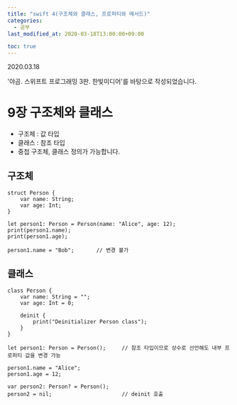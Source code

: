 ```yaml
---
title: "swift 4(구조체와 클래스, 프로퍼티와 메서드)"
categories: 
  - 공부
last_modified_at: 2020-03-18T13:00:00+09:00

toc: true 
---
```

2020.03.18

'야곰. 스위프트 프로그래밍 3판. 한빛미디어'를 바탕으로 작성되었습니다.

# 9장 구조체와 클래스
* 구조체 : 값 타입
* 클래스 : 참조 타입
* 중첩 구조체, 클래스 정의가 가능합니다.

## 구조체

```
struct Person {
    var name: String;
    var age: Int;
}

let person1: Person = Person(name: "Alice", age: 12);
print(person1.name);
print(person1.age);

person1.name = "Bob";       // 변경 불가
```

## 클래스

```
class Person {
    var name: String = "";
    var age: Int = 0;

    deinit {
        print("Deinitializer Person class");
    }
}

let person1: Person = Person();     // 참조 타입이므로 상수로 선언해도 내부 프로퍼티 값을 변경 가능

person1.name = "Alice";
person1.age = 12;

var person2: Person? = Person();
person2 = nil;                      // deinit 호출
```
